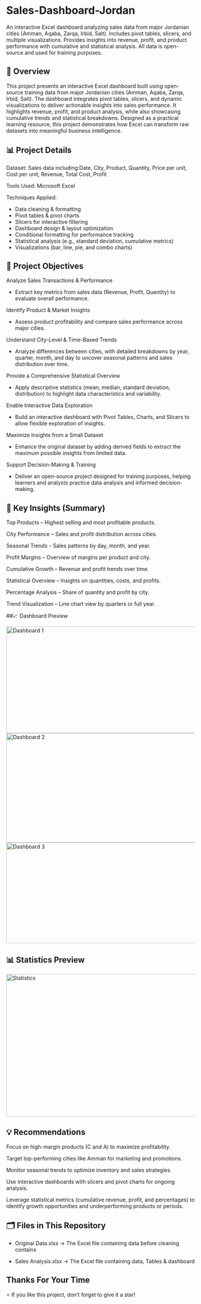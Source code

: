 # Sales-Dashboard-Jordan
An interactive Excel dashboard analyzing sales data from major Jordanian cities (Amman, Aqaba, Zarqa, Irbid, Salt). Includes pivot tables, slicers, and multiple visualizations. Provides insights into revenue, profit, and product performance with cumulative and statistical analysis. All data is open-source and used for training purposes.

## 📌 Overview
This project presents an interactive Excel dashboard built using open-source training data from major Jordanian cities (Amman, Aqaba, Zarqa, Irbid, Salt). The dashboard integrates pivot tables, slicers, and dynamic visualizations to deliver actionable insights into sales performance. It highlights revenue, profit, and product analysis, while also showcasing cumulative trends and statistical breakdowns. Designed as a practical learning resource, this project demonstrates how Excel can transform raw datasets into meaningful business intelligence.

## 📊 Project Details

Dataset:
Sales data including:Date, City, Product, Quantity, Price per unit, Cost per unit, Revenue, Total Cost, Profit

Tools Used: 
Microsoft Excel

Techniques Applied:
- Data cleaning & formatting
- Pivot tables & pivot charts
- Slicers for interactive filtering
- Dashboard design & layout optimization
- Conditional formatting for performance tracking
- Statistical analysis (e.g., standard deviation, cumulative metrics)
- Visualizations (bar, line, pie, and combo charts)

## 🎯 Project Objectives

Analyze Sales Transactions & Performance

- Extract key metrics from sales data (Revenue, Profit, Quantity) to evaluate overall performance.

Identify Product & Market Insights

- Assess product profitability and compare sales performance across major cities.

Understand City-Level & Time-Based Trends

- Analyze differences between cities, with detailed breakdowns by year, quarter, month, and day to uncover seasonal patterns and sales distribution over time.

Provide a Comprehensive Statistical Overview

- Apply descriptive statistics (mean, median, standard deviation, distribution) to highlight data characteristics and variability.

Enable Interactive Data Exploration

- Build an interactive dashboard with Pivot Tables, Charts, and Slicers to allow flexible exploration of insights.

Maximize Insights from a Small Dataset

- Enhance the original dataset by adding derived fields to extract the maximum possible insights from limited data.

Support Decision-Making & Training

- Deliver an open-source project designed for training purposes, helping learners and analysts practice data analysis and informed decision-making.

## 🔑 Key Insights (Summary)

Top Products – Highest selling and most profitable products.

City Performance – Sales and profit distribution across cities.

Seasonal Trends – Sales patterns by day, month, and year.

Profit Margins – Overview of margins per product and city.

Cumulative Growth – Revenue and profit trends over time.

Statistical Overview – Insights on quantities, costs, and profits.

Percentage Analysis – Share of quantity and profit by city.

Trend Visualization – Line chart view by quarters or full year.

##📈 Dashboard Preview

<img width="1249" height="284" alt="Dashboard 1" src="https://github.com/user-attachments/assets/3b7e79ea-b6fb-4f3f-903f-a22527e4b8a7" />



<img width="879" height="292" alt="Dashboard 2" src="https://github.com/user-attachments/assets/e84e0c37-8c47-4cb2-9819-f9ee8359f021" />


<img width="834" height="268" alt="Dashboard 3" src="https://github.com/user-attachments/assets/0fe39a1e-67b7-4acb-9e7a-0857b688762d" />




## 📊 Statistics Preview

<img width="1117" height="380" alt="Statistics" src="https://github.com/user-attachments/assets/3705c914-7794-4882-a476-35adb2793cd5" />





## 💡 Recommendations

Focus on high-margin products (C and A) to maximize profitability.

Target top-performing cities like Amman for marketing and promotions.

Monitor seasonal trends to optimize inventory and sales strategies.

Use interactive dashboards with slicers and pivot charts for ongoing analysis.

Leverage statistical metrics (cumulative revenue, profit, and percentages) to identify growth opportunities and underperforming products or periods.


## 🗂 Files in This Repository

- Original Data.xlsx → The Excel file containing data before cleaning contains

- Sales Analysis.xlsx → The Excel file containing data, Tables & dashboard


## Thanks For Your Time

⭐ If you like this project, don’t forget to give it a star!


